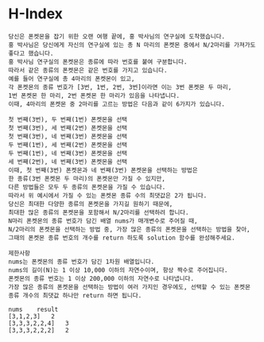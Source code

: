 # H-Index
 
    당신은 폰켓몬을 잡기 위한 오랜 여행 끝에, 홍 박사님의 연구실에 도착했습니다.
    홍 박사님은 당신에게 자신의 연구실에 있는 총 N 마리의 폰켓몬 중에서 N/2마리를 가져가도 좋다고 했습니다.
    홍 박사님 연구실의 폰켓몬은 종류에 따라 번호를 붙여 구분합니다.
    따라서 같은 종류의 폰켓몬은 같은 번호를 가지고 있습니다.
    예를 들어 연구실에 총 4마리의 폰켓몬이 있고,
    각 폰켓몬의 종류 번호가 [3번, 1번, 2번, 3번]이라면 이는 3번 폰켓몬 두 마리,
    1번 폰켓몬 한 마리, 2번 폰켓몬 한 마리가 있음을 나타냅니다.
    이때, 4마리의 폰켓몬 중 2마리를 고르는 방법은 다음과 같이 6가지가 있습니다.
    
    첫 번째(3번), 두 번째(1번) 폰켓몬을 선택
    첫 번째(3번), 세 번째(2번) 폰켓몬을 선택
    첫 번째(3번), 네 번째(3번) 폰켓몬을 선택
    두 번째(1번), 세 번째(2번) 폰켓몬을 선택
    두 번째(1번), 네 번째(3번) 폰켓몬을 선택
    세 번째(2번), 네 번째(3번) 폰켓몬을 선택
    이때, 첫 번째(3번) 폰켓몬과 네 번째(3번) 폰켓몬을 선택하는 방법은
    한 종류(3번 폰켓몬 두 마리)의 폰켓몬만 가질 수 있지만,
    다른 방법들은 모두 두 종류의 폰켓몬을 가질 수 있습니다.
    따라서 위 예시에서 가질 수 있는 폰켓몬 종류 수의 최댓값은 2가 됩니다.
    당신은 최대한 다양한 종류의 폰켓몬을 가지길 원하기 때문에,
    최대한 많은 종류의 폰켓몬을 포함해서 N/2마리를 선택하려 합니다.
    N마리 폰켓몬의 종류 번호가 담긴 배열 nums가 매개변수로 주어질 때,
    N/2마리의 폰켓몬을 선택하는 방법 중, 가장 많은 종류의 폰켓몬을 선택하는 방법을 찾아,
    그때의 폰켓몬 종류 번호의 개수를 return 하도록 solution 함수를 완성해주세요.
    
    제한사항
    nums는 폰켓몬의 종류 번호가 담긴 1차원 배열입니다.
    nums의 길이(N)는 1 이상 10,000 이하의 자연수이며, 항상 짝수로 주어집니다.
    폰켓몬의 종류 번호는 1 이상 200,000 이하의 자연수로 나타냅니다.
    가장 많은 종류의 폰켓몬을 선택하는 방법이 여러 가지인 경우에도, 선택할 수 있는 폰켓몬 종류 개수의 최댓값 하나만 return 하면 됩니다.
    
    nums	result
    [3,1,2,3]	2
    [3,3,3,2,2,4]	3
    [3,3,3,2,2,2]	2

